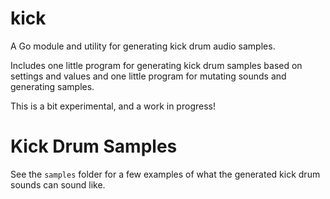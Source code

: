 # kick

A Go module and utility for generating kick drum audio samples.

Includes one little program for generating kick drum samples based on settings and values and one little program for mutating sounds and generating samples.

This is a bit experimental, and a work in progress!

# Kick Drum Samples

See the `samples` folder for a few examples of what the generated kick drum sounds can sound like.

